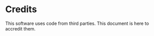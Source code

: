 <!--
Here's a template for accrediting a library:

## Library Name

Author: Author Name\
Source: https://example.com

### License

```plaintext
LICENSE INFORMATION HERE.
```

-->
# Credits

This software uses code from third parties. This document is here to accredit
them.

